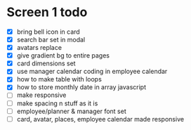# Screen 1 todo
- [x]  bring bell icon in card
- [x] search bar set in modal
- [x] avatars replace
- [x] give gradient bg to entire pages
- [x] card dimensions set
- [x] use manager calendar coding in employee calendar
- [x] how to make table with loops
- [x] how to store monthly date in array javascript
- [ ] make responsive
- [ ] make spacing n stuff as it is
- [ ] employee/planner & manager font set
- [ ] card, avatar, places, employee calendar made responsive